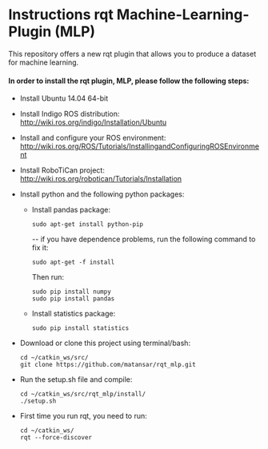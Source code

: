 # Instructions rqt Machine-Learning-Plugin (MLP) #
This repository offers a new rqt plugin that allows you to produce a dataset for machine learning. <br/>
#### In order to install the rqt plugin, MLP, please follow the following steps: ####
 * Install Ubuntu 14.04 64-bit
 * Install Indigo ROS distribution: http://wiki.ros.org/indigo/Installation/Ubuntu
 * Install and configure your ROS environment: http://wiki.ros.org/ROS/Tutorials/InstallingandConfiguringROSEnvironment
 * Install RoboTiCan project: http://wiki.ros.org/robotican/Tutorials/Installation
 * Install python and the following python packages:
    * Install pandas package:
      ```{r, engine='sh', count_lines}
      sudo apt-get install python-pip
      ```
      -- if you have dependence problems, run the following command to fix it:
      ```{r, engine='sh', count_lines}
      sudo apt-get -f install
      ```
      Then run:
      ```{r, engine='sh', count_lines}
      sudo pip install numpy
      sudo pip install pandas
      ```
    * Install statistics package:
         ```{r, engine='sh', count_lines}
      sudo pip install statistics
      ```

 * Download or clone this project using terminal/bash:
   ```{r, engine='sh', count_lines}
   cd ~/catkin_ws/src/
   git clone https://github.com/matansar/rqt_mlp.git
   ```
 * Run the setup.sh file and compile:
   ```{r, engine='sh', count_lines}
   cd ~/catkin_ws/src/rqt_mlp/install/
   ./setup.sh
   ```
 * First time you run rqt, you need to run:
   ```{r, engine='sh', count_lines}
   cd ~/catkin_ws/
   rqt --force-discover
   ```
